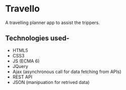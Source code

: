 # Travello
A travelling planner app to assist the trippers.

## Technologies used-

- HTML5
- CSS3
- JS (ECMA 6)
- JQuery
- Ajax (asynchronous call for data fetching from APIs)
- REST API
- JSON (manipuation for retrived data)
